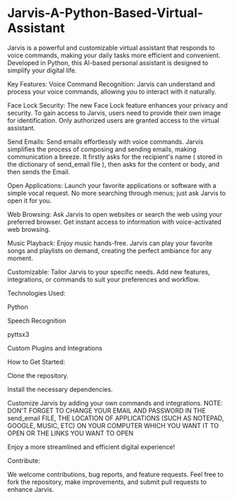# Jarvis-A-Python-Based-Virtual-Assistant
Jarvis is a powerful and customizable virtual assistant that responds to voice commands, making your daily tasks more efficient and convenient. Developed in Python, this AI-based personal assistant is designed to simplify your digital life.

Key Features:
Voice Command Recognition: Jarvis can understand and process your voice commands, allowing you to interact with it naturally.

Face Lock Security: The new Face Lock feature enhances your privacy and security. To gain access to Jarvis, users need to provide their own image for identification. Only authorized users are granted access to the virtual assistant.

Send Emails: Send emails effortlessly with voice commands. Jarvis simplifies the process of composing and sending emails, making communication a breeze. It firstly asks for the recipient's name ( stored in the dictionary of send_email file ), then asks for the content or body, and then sends the Email.

Open Applications: Launch your favorite applications or software with a simple vocal request. No more searching through menus; just ask Jarvis to open it for you.

Web Browsing: Ask Jarvis to open websites or search the web using your preferred browser. Get instant access to information with voice-activated web browsing.

Music Playback: Enjoy music hands-free. Jarvis can play your favorite songs and playlists on demand, creating the perfect ambiance for any moment.

Customizable: Tailor Jarvis to your specific needs. Add new features, integrations, or commands to suit your preferences and workflow.

Technologies Used:

Python

Speech Recognition

pyttsx3

Custom Plugins and Integrations

How to Get Started:

Clone the repository.

Install the necessary dependencies.

Customize Jarvis by adding your own commands and integrations.
NOTE: DON'T FORGET TO CHANGE YOUR EMAIL AND PASSWORD IN THE send_email FILE, THE LOCATION OF APPLICATIONS (SUCH AS NOTEPAD, GOOGLE, MUSIC, ETC) ON YOUR COMPUTER WHICH YOU WANT IT TO OPEN OR THE LINKS YOU WANT TO OPEN

Enjoy a more streamlined and efficient digital experience!

Contribute:

We welcome contributions, bug reports, and feature requests. Feel free to fork the repository, make improvements, and submit pull requests to enhance Jarvis.
